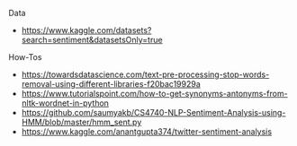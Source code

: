 Data

- https://www.kaggle.com/datasets?search=sentiment&datasetsOnly=true



How-Tos

- https://towardsdatascience.com/text-pre-processing-stop-words-removal-using-different-libraries-f20bac19929a
- https://www.tutorialspoint.com/how-to-get-synonyms-antonyms-from-nltk-wordnet-in-python
- https://github.com/saumyakb/CS4740-NLP-Sentiment-Analysis-using-HMM/blob/master/hmm_sent.py
- https://www.kaggle.com/anantgupta374/twitter-sentiment-analysis

